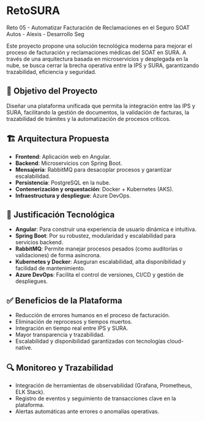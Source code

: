 # RetoSURA
Reto 05 - Automatizar Facturación de Reclamaciones en el Seguro SOAT Autos - Alexis - Desarrollo Seg

Este proyecto propone una solución tecnológica moderna para mejorar el proceso de facturación y reclamaciones médicas del SOAT en SURA. A través de una arquitectura basada en microservicios y desplegada en la nube, se busca cerrar la brecha operativa entre la IPS y SURA, garantizando trazabilidad, eficiencia y seguridad.

## 🎯 Objetivo del Proyecto

Diseñar una plataforma unificada que permita la integración entre las IPS y SURA, facilitando la gestión de documentos, la validación de facturas, la trazabilidad de trámites y la automatización de procesos críticos.

## 🏗️ Arquitectura Propuesta

- **Frontend**: Aplicación web en Angular.
- **Backend**: Microservicios con Spring Boot.
- **Mensajería**: RabbitMQ para desacoplar procesos y garantizar escalabilidad.
- **Persistencia**: PostgreSQL en la nube.
- **Contenerización y orquestación**: Docker + Kubernetes (AKS).
- **Infraestructura y despliegue**: Azure DevOps.

## 🧠 Justificación Tecnológica

- **Angular**: Para construir una experiencia de usuario dinámica e intuitiva.
- **Spring Boot**: Por su robustez, modularidad y escalabilidad para servicios backend.
- **RabbitMQ**: Permite manejar procesos pesados (como auditorías o validaciones) de forma asíncrona.
- **Kubernetes y Docker**: Aseguran escalabilidad, alta disponibilidad y facilidad de mantenimiento.
- **Azure DevOps**: Facilita el control de versiones, CI/CD y gestión de despliegues.

## ✅ Beneficios de la Plataforma

- Reducción de errores humanos en el proceso de facturación.
- Eliminación de reprocesos y tiempos muertos.
- Integración en tiempo real entre IPS y SURA.
- Mayor transparencia y trazabilidad.
- Escalabilidad y disponibilidad garantizadas con tecnologías cloud-native.

## 🔍 Monitoreo y Trazabilidad

- Integración de herramientas de observabilidad (Grafana, Prometheus, ELK Stack).
- Registro de eventos y seguimiento de transacciones clave en la plataforma.
- Alertas automáticas ante errores o anomalías operativas.